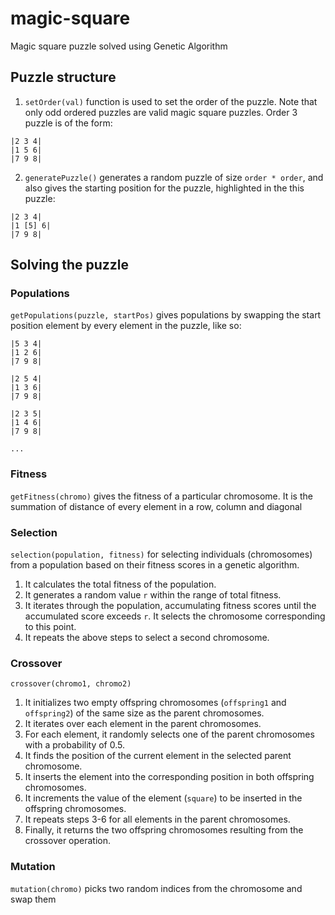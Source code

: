 
# magic-square

Magic square puzzle solved using Genetic Algorithm

## Puzzle structure 

1) `setOrder(val)` function is used to set the order of the puzzle. Note that only odd ordered puzzles are valid magic square puzzles. Order 3 puzzle is of the form:

```
|2 3 4|
|1 5 6|
|7 9 8|
```

2) `generatePuzzle()` generates a random puzzle of size `order * order`, and also gives the starting position for the puzzle, highlighted in the this puzzle: 

```
|2 3 4|
|1 [5] 6|
|7 9 8|
```

## Solving the puzzle

### Populations

`getPopulations(puzzle, startPos)` gives populations by swapping the start position element by every element in the puzzle, like so:

```
|5 3 4|
|1 2 6|   
|7 9 8|
```

```
|2 5 4|
|1 3 6|
|7 9 8|
```

```
|2 3 5|
|1 4 6|
|7 9 8|
```

```
...
```

### Fitness

`getFitness(chromo)` gives the fitness of a particular chromosome. It is the summation of distance of every element in a row, column and diagonal

### Selection

`selection(population, fitness)` for selecting individuals (chromosomes) from a population based on their fitness scores in a genetic algorithm.

1. It calculates the total fitness of the population.
2. It generates a random value `r` within the range of total fitness.
3. It iterates through the population, accumulating fitness scores until the accumulated score exceeds `r`. It selects the chromosome corresponding to this point.
4. It repeats the above steps to select a second chromosome.

### Crossover 

`crossover(chromo1, chromo2)` 

1. It initializes two empty offspring chromosomes (`offspring1` and `offspring2`) of the same size as the parent chromosomes.
2. It iterates over each element in the parent chromosomes.
3. For each element, it randomly selects one of the parent chromosomes with a probability of 0.5.
4. It finds the position of the current element in the selected parent chromosome.
5. It inserts the element into the corresponding position in both offspring chromosomes.
6. It increments the value of the element (`square`) to be inserted in the offspring chromosomes.
7. It repeats steps 3-6 for all elements in the parent chromosomes.
8. Finally, it returns the two offspring chromosomes resulting from the crossover operation.

### Mutation

`mutation(chromo)` picks two random indices from the chromosome and swap them






